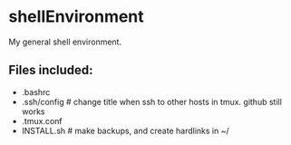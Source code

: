 shellEnvironment
================

My general shell environment.

Files included:
---------------
* .bashrc
* .ssh/config # change title when ssh to other hosts in tmux. github still works
* .tmux.conf
* INSTALL.sh  # make backups, and create hardlinks in ~/


